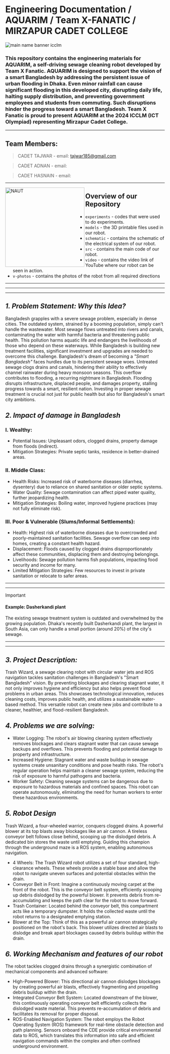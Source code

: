 # Engineering Documentation / AQUARIM / Team X-FANATIC / MIRZAPUR CADET COLLEGE

![main name banner icclm](https://github.com/user-attachments/assets/db33ed1b-8e17-4d06-b3c5-0e979dd02086)

### This repository contains the engineering materials for AQUARIM, a self-driving sewage cleaning robot developed by Team X Fanatic. AQUARIM is designed to support the vision of a smart Bangladesh by addressing the persistent issue of urban flooding in Dhaka. Even minor rainfall can cause significant flooding in this developed city, disrupting daily life, halting supply distribution, and preventing government employees and students from commuting. Such disruptions hinder the progress toward a smart Bangladesh. Team X Fanatic is proud to present AQUARIM at the 2024 ICCLM (ICT Olympiad) representing Mirzapur Cadet College.
----

## Team Members:
> CADET TAJWAR  - email: tajwar185@gmail.com

> CADET ADNAN   - email:

> CADET HASNAIN - email: 

----

<img align="left" alt="NAUT" width="250" src="https://github.com/user-attachments/assets/5aab169c-a433-480e-84c6-989e97a1a890">

## Overview of our Repository

 * `experiments` - codes that were used to do experiments.  
 * `models` - the 3D printable files used in our robot.
 * `schematic` - contains the schematic of the electrical system of our robot.
 * `src` - contains the main code of our robot.
 * `video` - contains the video link of YouTube where our robot can be seen in action.
 * `v-photos` - contains the photos of the robot from all required directions
----
----
----

## ***1. Problem Statement: Why this Idea?***
Bangladesh grapples with a severe sewage problem, especially in dense cities. The outdated system, strained by a booming population, simply can't handle the wastewater. Most sewage flows untreated into rivers and canals, contaminating the water with harmful bacteria and threatening public health. This pollution harms aquatic life and endangers the livelihoods of those who depend on these waterways. While Bangladesh is building new treatment facilities, significant investment and upgrades are needed to overcome this challenge.
Bangladesh's dream of becoming a _"Smart Bangladesh"_ faces hurdles due to its persistent sewage woes. Untreated sewage clogs drains and canals, hindering their ability to effectively channel rainwater during heavy monsoon seasons. This overflow contributes to flooding, a recurring nightmare in Bangladesh. Flooding disrupts infrastructure, displaced people, and damages property, stalling progress towards a smart, resilient nation. Investing in proper sewage treatment is crucial not just for public health but also for Bangladesh's smart city ambitions.

## ***2. Impact of damage in Bangladesh***

### I.	Wealthy:
 *	Potential Issues: Unpleasant odors, clogged drains, property damage from floods (indirect).
 *	Mitigation Strategies: Private septic tanks, residence in better-drained areas.

### II.	Middle Class:
 *	Health Risks: Increased risk of waterborne diseases (diarrhea, dysentery) due to reliance on shared sanitation or older septic systems.
 *	Water Quality: Sewage contamination can affect piped water quality, further jeopardizing health.
 *	Mitigation Strategies: Boiling water, improved hygiene practices (may not fully eliminate risk).




### III.	Poor & Vulnerable (Slums/Informal Settlements):
 *	Health: Highest risk of waterborne diseases due to overcrowded and poorly-maintained sanitation facilities. Sewage overflow can seep into homes, creating a constant health hazard.
 *	Displacement: Floods caused by clogged drains disproportionately affect these communities, displacing them and destroying belongings.
 *	Livelihoods: Sewage pollution harms fish populations, impacting food security and income for many.
 *	Limited Mitigation Strategies: Few resources to invest in private sanitation or relocate to safer areas.
----
----

> [!IMPORTANT]
> #### Example: Dasherkandi plant
> The existing sewage treatment system is outdated and overwhelmed by the growing population. Dhaka's recently built Dasherkandi plant, the largest in South Asia, can only handle a small portion (around 20%) of the city's sewage.
----
----

## ***3. Project Description:***
Trash Wizard, a sewage clearing robot with circular water jets and ROS navigation tackles sanitation challenges in Bangladesh's "Smart Bangladesh" vision. By preventing blockages and clearing stagnant water, it not only improves hygiene and efficiency but also helps prevent flood problems in urban areas. This showcases technological innovation, reduces cleaning costs, improves public health, and utilizes a sustainable water-based method. This versatile robot can create new jobs and contribute to a cleaner, healthier, and flood-resilient Bangladesh.

## ***4. Problems we are solving:***
 *	Water Logging: The robot's air blowing cleaning system effectively removes blockages and clears stagnant water that can cause sewage backups and overflows. This prevents flooding and potential damage to property and infrastructure.
 *	Increased Hygiene: Stagnant water and waste buildup in sewage systems create unsanitary conditions and pose health risks. The robot's regular operation helps maintain a cleaner sewage system, reducing the risk of exposure to harmful pathogens and bacteria.
 *	Worker Safety: Cleaning sewage systems can be dangerous due to exposure to hazardous materials and confined spaces. This robot can operate autonomously, eliminating the need for human workers to enter these hazardous environments.

## ***5. Robot Design***
Trash Wizard, a four-wheeled warrior, conquers clogged drains. A powerful blower at its top blasts away blockages like an air cannon. A tireless conveyor belt follows close behind, scooping up the dislodged debris. A dedicated bin stores the waste until emptying. Guiding this champion through the underground maze is a ROS system, enabling autonomous navigation.
 *	4 Wheels: The Trash Wizard robot utilizes a set of four standard, high-clearance wheels. These wheels provide a stable base and allow the robot to navigate uneven surfaces and potential obstacles within the drain.
 *	Conveyor Belt in Front: Imagine a continuously moving carpet at the front of the robot. This is the conveyor belt system, efficiently scooping up debris dislodged by the powerful blower. It prevents debris from re-accumulating and keeps the path clear for the robot to move forward.
 *	Trash Container: Located behind the conveyor belt, this compartment acts like a temporary dumpster. It holds the collected waste until the robot returns to a designated emptying station.
 *	Blower at the Top: Think of this as a powerful air cannon strategically positioned on the robot's back. This blower utilizes directed air blasts to dislodge and break apart blockages caused by debris buildup within the drain.

## ***6.	Working Mechanism and features of our robot***
The robot tackles clogged drains through a synergistic combination of mechanical components and advanced software:
 *	High-Powered Blower: This directional air cannon dislodges blockages by creating powerful air blasts, effectively fragmenting and propelling debris buildup within the drain.
 *	Integrated Conveyor Belt System: Located downstream of the blower, this continuously operating conveyor belt efficiently collects the dislodged waste material. This prevents re-accumulation of debris and facilitates its removal for proper disposal.
 *	ROS-Enabled Navigation System: The robot employs the Robot Operating System (ROS) framework for real-time obstacle detection and path planning. Sensors onboard the CDE provide critical environmental data to ROS, which translates this information into safe and efficient navigation commands within the complex and often confined underground environment.

